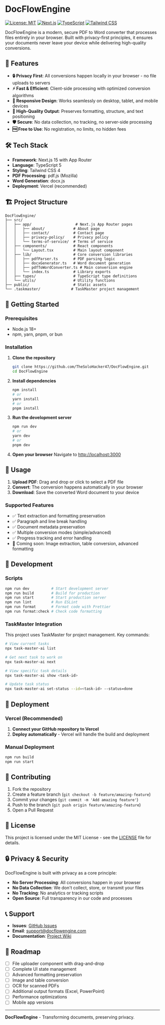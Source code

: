 # DocFlowEngine

[![License: MIT](https://img.shields.io/badge/License-MIT-yellow.svg)](https://opensource.org/licenses/MIT)
[![Next.js](https://img.shields.io/badge/Next.js-15.3.4-black)](https://nextjs.org/)
[![TypeScript](https://img.shields.io/badge/TypeScript-5.0-blue)](https://www.typescriptlang.org/)
[![Tailwind CSS](https://img.shields.io/badge/Tailwind%20CSS-4.0-38B2AC)](https://tailwindcss.com/)

DocFlowEngine is a modern, secure PDF to Word converter that processes files entirely in your browser. Built with privacy-first principles, it ensures your documents never leave your device while delivering high-quality conversions.

## 🚀 Features

- **🔒 Privacy First**: All conversions happen locally in your browser - no file uploads to servers
- **⚡ Fast & Efficient**: Client-side processing with optimized conversion algorithms
- **📱 Responsive Design**: Works seamlessly on desktop, tablet, and mobile devices
- **🎯 High-Quality Output**: Preserves formatting, structure, and text positioning
- **🛡️ Secure**: No data collection, no tracking, no server-side processing
- **🆓 Free to Use**: No registration, no limits, no hidden fees

## 🛠️ Tech Stack

- **Framework**: Next.js 15 with App Router
- **Language**: TypeScript 5
- **Styling**: Tailwind CSS 4
- **PDF Processing**: pdf.js (Mozilla)
- **Word Generation**: docx.js
- **Deployment**: Vercel (recommended)

## 🏗️ Project Structure

```
DocFlowEngine/
├── src/
│   ├── app/                    # Next.js App Router pages
│   │   ├── about/             # About page
│   │   ├── contact/           # Contact page
│   │   ├── privacy-policy/    # Privacy policy
│   │   └── terms-of-service/  # Terms of service
│   ├── components/            # React components
│   │   └── Layout.tsx         # Main layout component
│   ├── lib/                   # Core conversion libraries
│   │   ├── pdfParser.ts       # PDF parsing logic
│   │   ├── docxGenerator.ts   # Word document generation
│   │   ├── pdfToWordConverter.ts # Main conversion engine
│   │   └── index.ts           # Library exports
│   ├── types/                 # TypeScript type definitions
│   └── utils/                 # Utility functions
├── public/                    # Static assets
└── .taskmaster/              # TaskMaster project management
```

## 🚦 Getting Started

### Prerequisites

- Node.js 18+ 
- npm, yarn, pnpm, or bun

### Installation

1. **Clone the repository**
   ```bash
   git clone https://github.com/TheSoloHacker47/DocFlowEngine.git
   cd DocFlowEngine
   ```

2. **Install dependencies**
   ```bash
   npm install
   # or
   yarn install
   # or
   pnpm install
   ```

3. **Run the development server**
   ```bash
   npm run dev
   # or
   yarn dev
   # or
   pnpm dev
   ```

4. **Open your browser**
   Navigate to [http://localhost:3000](http://localhost:3000)

## 📖 Usage

1. **Upload PDF**: Drag and drop or click to select a PDF file
2. **Convert**: The conversion happens automatically in your browser
3. **Download**: Save the converted Word document to your device

### Supported Features

- ✅ Text extraction and formatting preservation
- ✅ Paragraph and line break handling
- ✅ Document metadata preservation
- ✅ Multiple conversion modes (simple/advanced)
- ✅ Progress tracking and error handling
- 🔄 Coming soon: Image extraction, table conversion, advanced formatting

## 🧪 Development

### Scripts

```bash
npm run dev          # Start development server
npm run build        # Build for production
npm run start        # Start production server
npm run lint         # Run ESLint
npm run format       # Format code with Prettier
npm run format:check # Check code formatting
```

### TaskMaster Integration

This project uses TaskMaster for project management. Key commands:

```bash
# View current tasks
npx task-master-ai list

# Get next task to work on
npx task-master-ai next

# View specific task details
npx task-master-ai show <task-id>

# Update task status
npx task-master-ai set-status --id=<task-id> --status=done
```

## 🚀 Deployment

### Vercel (Recommended)

1. **Connect your GitHub repository to Vercel**
2. **Deploy automatically** - Vercel will handle the build and deployment

### Manual Deployment

```bash
npm run build
npm run start
```

## 🤝 Contributing

1. Fork the repository
2. Create a feature branch (`git checkout -b feature/amazing-feature`)
3. Commit your changes (`git commit -m 'Add amazing feature'`)
4. Push to the branch (`git push origin feature/amazing-feature`)
5. Open a Pull Request

## 📄 License

This project is licensed under the MIT License - see the [LICENSE](LICENSE) file for details.

## 🔒 Privacy & Security

DocFlowEngine is built with privacy as a core principle:

- **No Server Processing**: All conversions happen in your browser
- **No Data Collection**: We don't collect, store, or transmit your files
- **No Tracking**: No analytics or tracking scripts
- **Open Source**: Full transparency in our code and processes

## 📞 Support

- **Issues**: [GitHub Issues](https://github.com/TheSoloHacker47/DocFlowEngine/issues)
- **Email**: support@docflowengine.com
- **Documentation**: [Project Wiki](https://github.com/TheSoloHacker47/DocFlowEngine/wiki)

## 🎯 Roadmap

- [ ] File uploader component with drag-and-drop
- [ ] Complete UI state management
- [ ] Advanced formatting preservation
- [ ] Image and table conversion
- [ ] OCR for scanned PDFs
- [ ] Additional output formats (Excel, PowerPoint)
- [ ] Performance optimizations
- [ ] Mobile app versions

---

**DocFlowEngine** - Transforming documents, preserving privacy.

